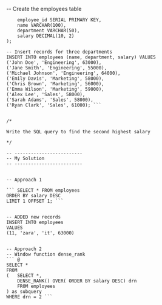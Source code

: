 -- Create the employees table
``` CREATE TABLE employees (
    employee_id SERIAL PRIMARY KEY,
    name VARCHAR(100),
    department VARCHAR(50),
    salary DECIMAL(10, 2)
);

-- Insert records for three departments
INSERT INTO employees (name, department, salary) VALUES 
('John Doe', 'Engineering', 63000),
('Jane Smith', 'Engineering', 55000),
('Michael Johnson', 'Engineering', 64000),
('Emily Davis', 'Marketing', 58000),
('Chris Brown', 'Marketing', 56000),
('Emma Wilson', 'Marketing', 59000),
('Alex Lee', 'Sales', 58000),
('Sarah Adams', 'Sales', 58000),
('Ryan Clark', 'Sales', 61000); ```


/*

Write the SQL query to find the second highest salary

*/

-- -------------------------
-- My Solution
-- -------------------------


-- Approach 1

``` SELECT * FROM employees 
ORDER BY salary DESC
LIMIT 1 OFFSET 1; ```


-- ADDED new records
INSERT INTO employees
VALUES
(11, 'zara', 'it', 63000)


-- Approach 2
-- Window function dense_rank
``` @
SELECT *
FROM
(	SELECT *,
	DENSE_RANK() OVER( ORDER BY salary DESC) drn	
	FROM employees
) as subquery
WHERE drn = 2 ```



